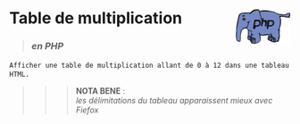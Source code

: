 # **Table de multiplication** <img align="right" src="../../src/img/php.gif" alt="PHP" title="PHP" widht="auto" height="64px">

> ### ***en PHP***

    Afficher une table de multiplication allant de 0 à 12 dans une tableau HTML.

>>>**NOTA BENE** :      
*les délimitations du tableau apparaissent mieux avec Fiefox*